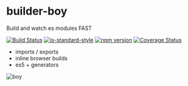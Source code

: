 # builder-boy
Build and watch es modules FAST

[![Build Status](https://travis-ci.org/vigour-io/builder-boy.svg?branch=master)](https://travis-ci.org/vigour-io/builder-boy)
[![js-standard-style](https://img.shields.io/badge/code%20style-standard-brightgreen.svg)](http://standardjs.com/)
[![npm version](https://badge.fury.io/js/builder-boy.svg)](https://badge.fury.io/js/builder-boy)
[![Coverage Status](https://coveralls.io/repos/github/vigour-io/builder-boy/badge.svg?branch=master)](https://coveralls.io/github/vigour-io/builder-boy?branch=master)


- imports / exports
- inline browser builds
- es5 + generators

![boy](https://media3.giphy.com/media/3o7TKDMPKsakcn9NU4/200.gif#4)
